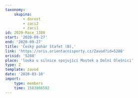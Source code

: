 ```yaml
---
taxonomy:
    skupina:
        - dorost
        - zaci2
        - zaci1
id: 2020-Race_1388
start: '2020-09-27'
end: '2020-09-27'
title: 'Český pohár štafet (B),'
link: 'https://oris.orientacnisporty.cz/Zavod?id=5288'
orisid: '5288'
place: 'louka u silnice spojující Mostek a Dolní Olešnici'
type: Z
template: zavod
date: '2020-03-10'
import:
    type: members
    time: 1583866502
---
```

